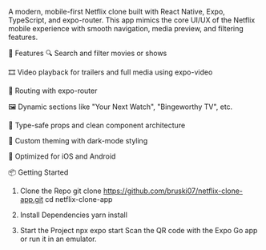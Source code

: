 A modern, mobile-first Netflix clone built with React Native, Expo, TypeScript, and expo-router. This app mimics the core UI/UX of the Netflix mobile experience with smooth navigation, media preview, and filtering features.

🚀 Features
🔍 Search and filter movies or shows

🎞️ Video playback for trailers and full media using expo-video

🧭 Routing with expo-router

🖼️ Dynamic sections like "Your Next Watch", "Bingeworthy TV", etc.

🧠 Type-safe props and clean component architecture

🌙 Custom theming with dark-mode styling

📱 Optimized for iOS and Android


📦 Getting Started

1. Clone the Repo
git clone https://github.com/bruski07/netflix-clone-app.git
cd netflix-clone-app

2. Install Dependencies
yarn install

3. Start the Project
npx expo start
Scan the QR code with the Expo Go app or run it in an emulator.